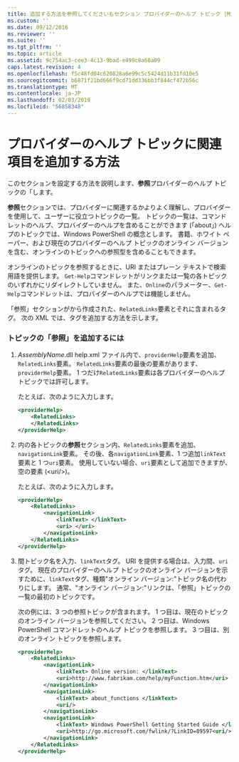 ```yaml
---
title: 追加する方法を参照してくださいもセクション プロバイダーのヘルプ トピック |Microsoft Docs
ms.custom: ''
ms.date: 09/12/2016
ms.reviewer: ''
ms.suite: ''
ms.tgt_pltfrm: ''
ms.topic: article
ms.assetid: 9c754ac3-cee3-4c13-9bad-e499c8a68a09
caps.latest.revision: 4
ms.openlocfilehash: f5c48fd04c620828a6e99c5c5424d11b31fd10e5
ms.sourcegitcommit: b6871f21bd666f9cd71dd336bb3f844cf472b56c
ms.translationtype: MT
ms.contentlocale: ja-JP
ms.lasthandoff: 02/03/2019
ms.locfileid: "56858348"
---
```

# <a name="how-to-add-a-see-also-section-to-a-provider-help-topic"></a>プロバイダーのヘルプ トピックに関連項目を追加する方法

このセクションを設定する方法を説明します、**参照**プロバイダーのヘルプ トピックの「します。

**参照**セクションでは、プロバイダーに関連するかよりよく理解し、プロバイダーを使用して、ユーザーに役立つトピックの一覧。 トピックの一覧は、コマンドレットのヘルプ、プロバイダーのヘルプを含めることができます (「about」) ヘルプのトピックでは、Windows PowerShell の概念とします。 書籍、ホワイト ペーパー、および現在のプロバイダーのヘルプ トピックのオンライン バージョンを含む、オンラインのトピックへの参照型を含めることもできます。

オンラインのトピックを参照するときに、URI またはプレーン テキストで検索用語を提供します。 `Get-Help`コマンドレットがリンクまたは一覧の各トピックのいずれかにリダイレクトしていません。 また、`Online`のパラメーター、`Get-Help`コマンドレットは、プロバイダーのヘルプでは機能しません。

「参照」セクションがから作成された、`RelatedLinks`要素とそれに含まれるタグ。 次の XML では、タグを追加する方法を示します。

### <a name="to-add-see-also-topics"></a>トピックの「参照」を追加するには

1. *AssemblyName*.dll help.xml ファイル内で、`providerHelp`要素を追加、`RelatedLinks`要素。 `RelatedLinks`要素の最後の要素があります、`providerHelp`要素。 1 つだけ`RelatedLinks`要素は各プロバイダーのヘルプ トピックでは許可します。

   たとえば、次のように入力します。

    ```xml
    <providerHelp>
        <RelatedLinks>
        </RelatedLinks>
    </providerHelp>
    ```

2. 内の各トピックの**参照**セクション内、`RelatedLinks`要素を追加、`navigationLink`要素。 その後、各`navigationLink`要素、1 つ追加`linkText`要素と 1 つ`uri`要素。 使用していない場合、`uri`要素として追加できますが、空の要素 (\<uri/>)。

   たとえば、次のように入力します。

    ```xml
    <providerHelp>
        <RelatedLinks>
            <navigationLink>
                <linkText> </linkText>
                <uri> </uri>
            </navigationLink>
        </RelatedLinks>
    </providerHelp>
    ```

3. 間トピック名を入力、`linkText`タグ。 URI を提供する場合は、入力間、`uri`タグ。 現在のプロバイダーのヘルプ トピックのオンライン バージョンを示すために、`linkText`タグ、種類"オンライン バージョン:"トピック名の代わりにします。 通常、"オンライン バージョン:"リンクは、「参照」トピックの一覧の最初のトピックです。

   次の例には、3 つの参照トピックが含まれます。 1 つ目は、現在のトピックのオンライン バージョンを参照してください。 2 つ目は、Windows PowerShell コマンドレットのヘルプ トピックを参照します。 3 つ目は、別のオンライン トピックを参照します。

    ```xml
    <providerHelp>
        <RelatedLinks>
            <navigationLink>
                <linkText> Online version: </linkText>
                <uri>http://www.fabrikam.com/help/myFunction.htm</uri>
            </navigationLink>
            <navigationLink>
                <linkText> about_functions </linkText>
                <uri/>
            </navigationLink>
            <navigationLink>
                <linkText> Windows PowerShell Getting Started Guide </linkText>
                <uri>http://go.microsoft.com/fwlink/?LinkID=89597<uri/>
            </navigationLink>
        </RelatedLinks>
    </providerHelp>
    ```